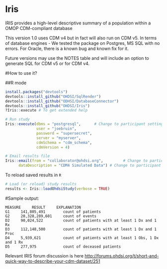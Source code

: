 # Iris
IRIS provides a high-level descriptive summary of a population within a OMOP CDM-compliant database

This version 1.0 uses CDM v4 but in fact will also run on CDM v5.
In terms of database engines - We tested the package on Postgres, MS SQL with no errors. For Oracle, there is a known bug and known fix for it. 

Future versions may use the NOTES table and will include an option to generate SQL for CDM v5 or for CDM v4.

#How to use it?


##R mode

```R
install.packages("devtools")
devtools::install_github("OHDSI/SqlRender")
devtools::install_github("ODHSI/DatabaseConnector")
devtools::install_github("OHDSI/Iris")
?Iris::execute # To get extended help

# Run study
Iris::execute(dbms = "postgresql",      # Change to participant settings
              user = "joebruin",
              password = "supersecret",
              server = "myserver",
              cdmSchema = "cdm_schema",
              cdmVersion = 4)

# Email results file
Iris::email(from = "collaborator@ohdsi.org",         # Change to participant email address
      dataDescription = "CDM4 Simulated Data") # Change to participant data description
```

To reload saved results in `R`

```R
# Load (or reload) study results
results <- Iris::loadOhdsiStudy(verbose = TRUE)
```

#Sample output:

    MEASURE     RESULT     EXPLANATION
    G1     141,805,491        count of patients
    G2     20,328,289,601     count of events
    D2     90,024,522         count of patients with at least 1 Dx and 1 Rx
    D3     112,148,500        count of patients with at least 1 Dx and 1 Proc
    D4     5,939,621          count of patients with at least 1 Obs, 1 Dx and 1 Rx
    D5     277,975            count of deceased patients


Relevant  IRIS forum discussion is here http://forums.ohdsi.org/t/short-and-quick-way-to-describe-your-cdm-dataset/251

